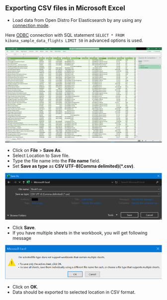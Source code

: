 ## Exporting CSV files in Microsoft Excel

* Load data from Open Distro For Elasticsearch by any using any [connection mode](excel_connection.md).

Here [ODBC](odbc_data_source_connection.md) connection with SQL statement `SELECT * FROM kibana_sample_data_flights LIMIT 50` in advanced options is used.

<img src="img/export_loaded_data.png">

* Click on **File** > **Save As**.
* Select Location to Save file.
* Type the file name into the **File name** field.
* Set **Save as type** as **CSV UTF-8(Comma delimited)(*.csv)**.

<img src="img/export_save_as_csv.png" width=600>

* Click **Save**.
* If you have multiple sheets in the workbook, you will get following message

<img src="img/export_multiple_sheets.png" width=600>

* Click on **OK**.
* Data should be exported to selected location in CSV format.
